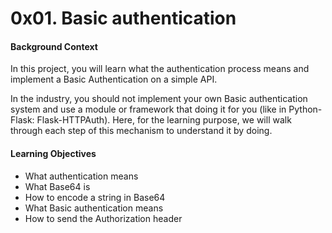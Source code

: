 # 0x01. Basic authentication
#### Background Context
In this project, you will learn what the authentication process means and implement a Basic Authentication on a simple API.

In the industry, you should not implement your own Basic authentication system and use a module or framework that doing it for you (like in Python-Flask: Flask-HTTPAuth). Here, for the learning purpose, we will walk through each step of this mechanism to understand it by doing.

#### Learning Objectives
- What authentication means
- What Base64 is
- How to encode a string in Base64
- What Basic authentication means
- How to send the Authorization header

